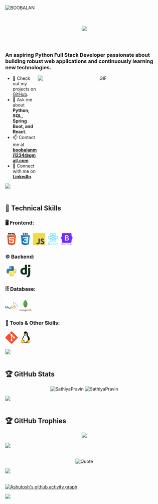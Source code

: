 <p align="left"> <img src="https://komarev.com/ghpvc/?username=Boobaln003&label=Profile%20views&color=0e75b6&style=flat" alt="BOOBALAN" /> </K>

<h1 align="center">
  <a href="https://git.io/typing-svg">
    <img src="https://readme-typing-svg.herokuapp.com?color=E22FE4&size=30&width=800&lines=Hi+%F0%9F%91%8B+I'm+K+BOOBALAN..;Python+Full+Stack+Developer;Learning+In+Public;Nice+To+Meet+You+...">
  </a>
</h1>

<BR>

<h3>An aspiring Python Full Stack Developer passionate about building robust web applications and continuously learning new technologies.</h3>

<a target="_blank" align="center">
  <img align="right" height="300" width="400" alt="GIF" src="https://media.giphy.com/media/SWoSkN6DxTszqIKEqv/giphy.gif">
</a>

- 📝 Check out my projects on [GitHub](https://github.com/Boobalan003).
- 💬 Ask me about **Python, SQL, Spring Boot, and React**.
- 📫 Contact me at **boobalanmj1234@gmail.com**.
- 📄 Connect with me on **[LinkedIn](https://www.linkedin.com/in/sathiyapravin-p-b183b9213/)**.

<img src="https://user-images.githubusercontent.com/73097560/115834477-dbab4500-a447-11eb-908a-139a6edaec5c.gif"><br><br>

<h2>🚀 Technical Skills</h2>

### 🖥️ Frontend:
<p align="left">
  <img src="https://raw.githubusercontent.com/devicons/devicon/master/icons/html5/html5-original-wordmark.svg" alt="HTML5" width="40" height="40"/>
  <img src="https://raw.githubusercontent.com/devicons/devicon/master/icons/css3/css3-original-wordmark.svg" alt="CSS3" width="40" height="40"/>
  <img src="https://raw.githubusercontent.com/devicons/devicon/master/icons/javascript/javascript-original.svg" alt="JavaScript" width="40" height="40"/>
  <img src="https://raw.githubusercontent.com/devicons/devicon/master/icons/react/react-original-wordmark.svg" alt="React.js" width="40" height="40"/>
  <img src="https://raw.githubusercontent.com/devicons/devicon/master/icons/bootstrap/bootstrap-plain-wordmark.svg" alt="Bootstrap" width="40" height="40"/>
</p>

### ⚙️ Backend:
<p align="left">
  <img src="https://raw.githubusercontent.com/devicons/devicon/master/icons/python/python-original.svg" alt="Python" width="40" height="40"/>
  <img src="https://raw.githubusercontent.com/devicons/devicon/master/icons/django/django-plain.svg" alt="Django" width="40" height="40"/>
</p>

### 🗄️ Database:
<p align="left">
  <img src="https://raw.githubusercontent.com/devicons/devicon/master/icons/mysql/mysql-original-wordmark.svg" alt="MySQL" width="40" height="40"/>
  <img src="https://raw.githubusercontent.com/devicons/devicon/master/icons/mongodb/mongodb-original-wordmark.svg" alt="MongoDB" width="40" height="40"/>
</p>

### 🔧 Tools & Other Skills:
<p align="left">
  <img src="https://raw.githubusercontent.com/devicons/devicon/master/icons/git/git-original.svg" alt="Git" width="40" height="40"/>
  <img src="https://raw.githubusercontent.com/devicons/devicon/master/icons/linux/linux-original.svg" alt="Linux" width="40" height="40"/>
</p>
<img src="https://user-images.githubusercontent.com/73097560/115834477-dbab4500-a447-11eb-908a-139a6edaec5c.gif"><br><br>

<h2>🏆 GitHub Stats</h2>
<p align="center">
  <img width="49.5%" src="https://github-readme-stats-sigma-five.vercel.app/api?username=Boobalan003&show_icons=true&theme=radical" alt="SathiyaPravin">
  <img width="49.5%" src="https://github-readme-stats-sigma-five.vercel.app/api/top-langs/?username=Boobalan003&langs_count=8&layout=compact&theme=radical" alt="SathiyaPravin">
</p>

<img src="https://user-images.githubusercontent.com/73097560/115834477-dbab4500-a447-11eb-908a-139a6edaec5c.gif"><br><br>

<h2>🏆 GitHub Trophies</h2>
<p align="center">
  <img src="https://github-profile-trophy.vercel.app/?username=Boobalan003&theme=onedark">
</p>

<img src="https://user-images.githubusercontent.com/73097560/115834477-dbab4500-a447-11eb-908a-139a6edaec5c.gif"><br><br>

<p align="center">
  <img alt="Quote" src="https://quotes-github-readme.vercel.app/api?type=horizontal&theme=tokyonight&animation=grow_out_in&quoteCategory=programming">
</p>

<img src="https://user-images.githubusercontent.com/73097560/115834477-dbab4500-a447-11eb-908a-139a6edaec5c.gif"><br><br>

[![Ashutosh's github activity graph](https://github-readme-activity-graph.vercel.app/graph?username=Boobalan003&bg_color=000000&color=01f002&line=01f002&point=ff0000&area=true&hide_border=true)](https://github.com/ashutosh00710/github-readme-activity-graph)

<img src="https://user-images.githubusercontent.com/73097560/115834477-dbab4500-a447-11eb-908a-139a6edaec5c.gif"><br><br>
